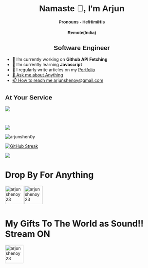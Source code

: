 <h1 style="font-family: Arial, sans-serif; text-align: center;">Namaste 🙏, I'm Arjun</h1> 
<h4 style="font-family: Arial, sans-serif; text-align: center;">Pronouns - He/Him/His</h4> 
<h4 style="font-family: Arial, sans-serif; text-align: center;">Remote(India)</h4>
<h2 style="font-family: Arial, sans-serif; text-align: center;">Software Engineer</h2>

- 🔭 I’m currently working on **Github API Fetching**
- 🌱 I’m currently learning **Javascript**
- 📝 I regularly write articles on my <a href="neuralmanacle.vercel.app">Portfolio
- 💬 Ask me about Anything
- 📫 How to reach me arjunshenoy@gmail.com

<h2 align = "left" style="font-family: Arial, sans-serif;">At Your Service</h2>

<p align="left">
  <a href="https://skillicons.dev">
    <img src="https://skillicons.dev/icons?i=html,css,js,typescript,react,next,nodejs,mongodb,express,tailwind,figma" />
  </a>
</p>
<br>

[![](https://github-readme-stats.vercel.app/api/top-langs/?username=arjunshen0y&layout=donut-vertical&theme=dark)](https://github.com/arjunshen0y/github-readme-stats)

<p align="left"><img align="center" src="https://github-readme-stats.vercel.app/api?username=arjunshen0y&show_icons=true&title_color=fff123&icon_color=7C1E59&text_color=8688E1&bg_color=1E203E&" alt="arjunshen0y" /></p>

[![GitHub Streak](https://streak-stats.demolab.com?user=arjunshen0y&theme=merko)](https://git.io/streak-stats)

![](https://leetcard.jacoblin.cool/arjunshen0y?theme=nord&font=Be%20Vietnam%20Pro&ext=heatmap)

<h1>Drop By For Anything</h1>
<p>
<a href="https://linkedin.com/in/arjunshenoy23" target="blank"><img align="left" src="https://skillicons.dev/icons?i=linkedin" alt="arjunshenoy23" height="60" width="60" /></a>
</p>
<p>
<a href="https://twitter.com/neuralmanacle" target="blank"><img align="left" src="https://skillicons.dev/icons?i=twitter" alt="arjunshenoy23" height="60" width="60" /></a>
</p>

<br>
<br>
<br>
<br>

<h1> My Gifts To The World as Sound!! Stream ON</h1>
<p>
<a href="https://open.spotify.com/artist/3YytkHPmRTI4ra9ksQZ8nw?si=y8dY8gIgT6SrqacWcLwhEQ" target="blank"><img align="left" src="https://skillicons.dev/icons?i=spotify-light" alt="arjunshenoy23" height="60" width="60" /></a>
</p>
